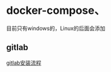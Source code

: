 # docker-compose、
目前只有windows的，Linux的后面会添加

## gitlab 

[gitlab安装流程](https://juejin.cn/post/7155752150843260965)